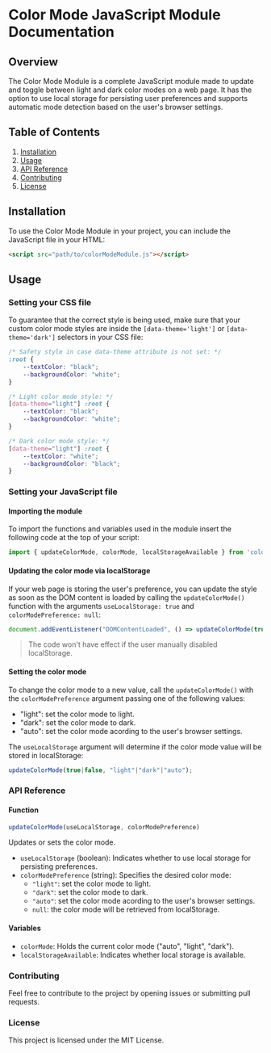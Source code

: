 # Color Mode JavaScript Module Documentation

## Overview

The Color Mode Module is a complete JavaScript module made to update and toggle between light and dark color modes on a web page. It has the option to use local storage for persisting user preferences and supports automatic mode detection based on the user's browser settings.

## Table of Contents

1. [Installation](#installation)
2. [Usage](#usage)
3. [API Reference](#api-reference)
4. [Contributing](#contributing)
5. [License](#license)

## Installation

To use the Color Mode Module in your project, you can include the JavaScript file in your HTML:

```html
<script src="path/to/colorModeModule.js"></script>
```

## Usage

### Setting your CSS file

To guarantee that the correct style is being used, make sure that your custom color mode styles are inside the ```[data-theme='light']``` or ```[data-theme='dark']``` selectors in your CSS file:

```css
/* Safety style in case data-theme attribute is not set: */
:root {
    --textColor: "black";
    --backgroundColor: "white"; 
}

/* Light color mode style: */
[data-theme="light"] :root {
    --textColor: "black";
    --backgroundColor: "white"; 
}

/* Dark color mode style: */
[data-theme="light"] :root {
    --textColor: "white";
    --backgroundColor: "black"; 
}
```

### Setting your JavaScript file

#### Importing the module

To import the functions and variables used in the module insert the following code at the top of your script:

```js
import { updateColorMode, colorMode, localStorageAvailable } from 'colorModeMoule';
```

#### Updating the color mode via localStorage

If your web page is storing the user's preference, you can update the style as soon as the DOM content is loaded by calling the ```updateColorMode()``` function with the arguments ```useLocalStorage: true``` and ```colorModePreference: null```:

```js
document.addEventListener("DOMContentLoaded", () => updateColorMode(true, null))
```

> The code won't have effect if the user manually disabled localStorage.

#### Setting the color mode

To change the color mode to a new value, call the ```updateColorMode()``` with the ```colorModePreference``` argument passing one of the following values:

- "light": set the color mode to light.
- "dark": set the color mode to dark.
- "auto": set the color mode acording to the user's browser settings.

The ```useLocalStorage``` argument will determine if the color mode value will be stored in localStorage:

```js
updateColorMode(true|false, "light"|"dark"|"auto");
```

### API Reference

#### Function

```js
updateColorMode(useLocalStorage, colorModePreference)
```

Updates or sets the color mode.

- ```useLocalStorage``` (boolean): Indicates whether to use local storage for persisting preferences.
- ```colorModePreference``` (string): Specifies the desired color mode:
    - ```"light"```: set the color mode to light.
    - ```"dark"```: set the color mode to dark.
    - ```"auto"```: set the color mode acording to the user's browser settings.
    - ```null```: the color mode will be retrieved from localStorage.

#### Variables

- ```colorMode```: Holds the current color mode ("auto", "light", "dark").
- ```localStorageAvailable```: Indicates whether local storage is available.

### Contributing

Feel free to contribute to the project by opening issues or submitting pull requests.

### License

This project is licensed under the MIT License.